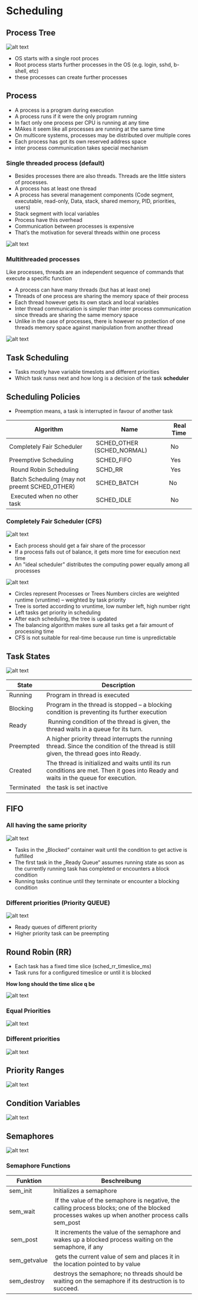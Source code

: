 # Scheduling


## Process Tree

![alt text](media/image-11.png)

- OS starts with a single root proces
- Root process starts further processes in the OS (e.g. login, sshd, b-shell, etc)
- these processes can create further processes


## Process

- A process is a program during execution
- A process runs if it were the only program running
- In fact only one process per CPU is running at any time
- MAkes it seem like all processes are running at the same time
- On multicore systems, processes may be distributed over multiple cores
- Each process has got its own reserved address space
- inter process communication takes special mechanism

### Single threaded process (default)

- Besides processes there are also threads. Threads are the little sisters of processes.
- A process has at least one thread
- A process has several management components (Code segment, executable, read-only, Data, stack, shared memory, PID, priorities, users)
- Stack segment with local variables
- Process have this overhead
- Communication between processes is expensive
- That’s the motivation for several threads within one process

![alt text](media/image-12.png)


### Multithreaded processes

Like processes, threads are an independent sequence of commands that execute a specific function
- A process can have many threads (but has at least one)
- Threads of one process are sharing the memory space of their process
- Each thread however gets its own stack and local variables
- Inter thread communication is simpler than inter process communication since threads are sharing the same memory space
- Unlike in the case of processes, there is however no protection of one threads memory space against manipulation from another thread

![alt text](media/image-13.png)


## Task Scheduling

- Tasks mostly have variable timeslots and different priorities
- Which task runss next and how long is a decision of the task **scheduler**

## Scheduling Policies

- Preemption means, a task is interrupted in favour of another task

| Algorithm | Name | Real Time |
|-----------|------|-----------|
| Completely Fair Scheduler | SCHED_OTHER (SCHED_NORMAL) | No |
| Preemptive Scheduling | SCHED_FIFO | Yes |
| Round Robin Scheduling | SCHD_RR | Yes |
| Batch Scheduling (may not preemt SCHED_OTHER) | SCHED_BATCH | No |
| Executed when no other task | SCHED_IDLE | No |

### Completely Fair Scheduler (CFS)

![alt text](media/image-14.png)

- Each process should get a fair share of the processor
- If a process falls out of balance, it gets more time for execution next time
- An "ideal scheduler" distributes the computing power equally among all processes

![alt text](media/image-15.png)

- Circles represent Processes or Trees Numbers circles are weighted runtime (vruntime) – weighted by task priority
- Tree is sorted according to vruntime, low number left, high number right
- Left tasks get priority in scheduling
- After each scheduling, the tree is updated
- The balancing algorithm makes sure all tasks get a fair amount of processing time
- CFS is not suitable for real-time because run time is unpredictable

## Task States

![alt text](media/image-16.png)

| State | Description |
|-------|-------------|
| Running | Program in thread is executed | 
| Blocking | Program in the thread is stopped – a blocking condition is preventing its further execution |
| Ready | Running condition of the thread is given, the thread waits in a queue for its turn.
| Preempted |  A higher priority thread interrupts the running thread. Since the condition of the thread is still given, the thread goes into Ready.
| Created | The thread is initialized and waits until its run conditions are met. Then it goes into Ready and waits in the queue for execution. |
| Terminated | the task is set inactive |


## FIFO

### All having the same priority

![alt text](media/image-17.png)

- Tasks in the „Blocked“ container wait until the condition to get active is fulfilled
- The first task in the „Ready Queue“ assumes running state as soon as the currently running task has completed or encounters a block condition
- Running tasks continue until they terminate or encounter a blocking condition

### Different priorities (Priority QUEUE)

![alt text](media/image-18.png)

- Ready queues of different priority
- Higher priority task can be preempting

## Round Robin (RR)

- Each task has a fixed time slice (sched_rr_timeslice_ms)
- Task runs for a configured timeslice or until it is blocked

**How long should the time slice q be**

![alt text](media/image-21.png)

### Equal Priorities

![alt text](media/image-19.png)

### Different priorities

![alt text](media/image-20.png)

## Priority Ranges


![alt text](media/image-22.png)


## Condition Variables
![alt text](media/image-23.png)


## Semaphores

![alt text](media/image-24.png)

### Semaphore Functions

| Funktion | Beschreibung |
|----------|--------------|
| sem_init | Initializes a semaphore |
| sem_wait | If the value of the semaphore is negative, the calling process blocks; one of the blocked processes wakes up when another process calls sem_post |
| sem_post | It increments the value of the semaphore and wakes up a blocked process waiting on the semaphore, if any |
| sem_getvalue | gets the current value of sem and places it in the location pointed to by value |
| sem_destroy | destroys the semaphore; no threads should be waiting on the semaphore if its destruction is to succeed. |

